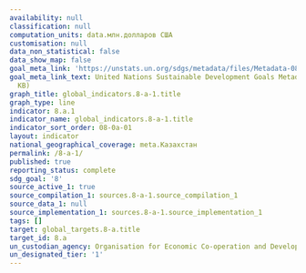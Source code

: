 ```yaml
---
availability: null
classification: null
computation_units: data.млн.долларов США
customisation: null
data_non_statistical: false
data_show_map: false
goal_meta_link: 'https://unstats.un.org/sdgs/metadata/files/Metadata-08-0A-01.pdf '
goal_meta_link_text: United Nations Sustainable Development Goals Metadata (PDF 208
  KB)
graph_title: global_indicators.8-a-1.title
graph_type: line
indicator: 8.a.1
indicator_name: global_indicators.8-a-1.title
indicator_sort_order: 08-0a-01
layout: indicator
national_geographical_coverage: meta.Казахстан
permalink: /8-a-1/
published: true
reporting_status: complete
sdg_goal: '8'
source_active_1: true
source_compilation_1: sources.8-a-1.source_compilation_1
source_data_1: null
source_implementation_1: sources.8-a-1.source_implementation_1
tags: []
target: global_targets.8-a.title
target_id: 8.a
un_custodian_agency: Organisation for Economic Co-operation and Development (OECD)
un_designated_tier: '1'
---
```

